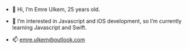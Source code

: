 - 👋 Hi, I’m Emre Ulkem, 25 years old.

- 👀 I’m interested in Javascript and iOS development, so I’m currently learning Javascript and Swift.

- 📫 emre.ulkem@outlook.com

<!---
emrlkem/emrlkem is a ✨ special ✨ repository because its `README.md` (this file) appears on your GitHub profile.
You can click the Preview link to take a look at your changes.
--->
